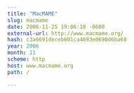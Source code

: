 ```yaml
---
title: "MacMAME"
slug: macmame
date: 2006-11-25 19:06:18 -0600
external-url: http://www.macmame.org/
hash: c3a6691deceb601ca4893e0690d6ba68
year: 2006
month: 11
scheme: http
host: www.macmame.org
path: /

---
```



